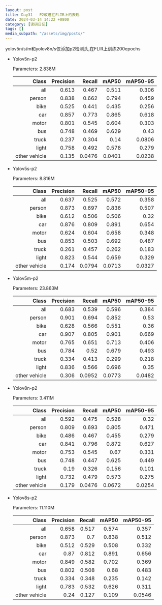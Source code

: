 ```yaml
---
layout: post
title: Day31 - P2改进在FLIR上的表现
date: 2024-03-14 14:22 +0800
category: [读研日记]
tags: []
media_subpath: "/assets/img/posts/"
---
```


yolov5n/s/m和yolov8n/s仅添加p2检测头,在FLIR上训练200epochs

- Yolov5n-p2

    Parameters: 2.838M

    |                Class|  Precision|     Recall|      mAP50|   mAP50-95|
    |                 ---:|       ---:|       ---:|       ---:|       ---:|
    |                  all|      0.613|      0.467|      0.511|      0.306|
    |               person|      0.838|      0.662|      0.794|      0.459|
    |                 bike|      0.525|      0.441|      0.435|      0.256|
    |                  car|      0.857|      0.773|      0.865|      0.618|
    |                motor|      0.801|      0.545|      0.604|      0.303|
    |                  bus|      0.748|      0.469|      0.629|       0.43|
    |                truck|      0.237|      0.304|       0.14|     0.0806|
    |                light|      0.758|      0.492|      0.578|      0.279|
    |        other vehicle|      0.135|     0.0476|     0.0401|     0.0238|

- Yolov5s-p2

    Parameters: 8.816M

    |                Class|  Precision|     Recall|      mAP50|   mAP50-95|
    |                 ---:|       ---:|       ---:|       ---:|       ---:|
    |                  all|      0.637|      0.525|      0.572|      0.358|
    |               person|      0.873|      0.697|      0.836|      0.507|
    |                 bike|      0.612|      0.506|      0.506|       0.32|
    |                  car|      0.876|      0.809|      0.891|      0.654|
    |                motor|      0.624|      0.604|      0.658|      0.348|
    |                  bus|      0.853|      0.503|      0.692|      0.487|
    |                truck|      0.261|      0.457|      0.262|      0.183|
    |                light|      0.823|      0.544|      0.659|      0.329|
    |        other vehicle|      0.174|     0.0794|     0.0713|     0.0327|

- Yolov5m-p2

    Parameters: 23.863M

    |                Class|  Precision|     Recall|      mAP50|   mAP50-95|
    |                 ---:|       ---:|       ---:|       ---:|       ---:|
    |                  all|      0.683|      0.539|      0.596|      0.384|
    |               person|      0.901|      0.694|      0.852|       0.53|
    |                 bike|      0.628|      0.566|      0.551|       0.36|
    |                  car|      0.907|      0.805|      0.901|      0.669|
    |                motor|      0.765|      0.651|      0.713|      0.406|
    |                  bus|      0.784|       0.52|      0.679|      0.493|
    |                truck|      0.334|      0.413|      0.299|      0.218|
    |                light|      0.836|      0.566|      0.696|       0.35|
    |        other vehicle|      0.306|     0.0952|     0.0773|     0.0482|

- Yolov8n-p2

    Parameters: 3.411M

    |                Class|  Precision|     Recall|      mAP50|   mAP50-95|
    |                 ---:|       ---:|       ---:|       ---:|       ---:|
    |                  all|      0.592|      0.475|      0.528|       0.32|
    |               person|      0.809|      0.693|      0.805|      0.471|
    |                 bike|      0.486|      0.467|      0.455|      0.279|
    |                  car|      0.841|      0.796|      0.872|      0.627|
    |                motor|      0.753|      0.545|       0.67|      0.331|
    |                  bus|      0.748|      0.447|      0.625|      0.449|
    |                truck|       0.19|      0.326|      0.156|      0.101|
    |                light|      0.732|      0.479|      0.573|      0.275|
    |        other vehicle|      0.179|     0.0476|     0.0672|     0.0254|

- Yolov8s-p2

    Parameters: 11.110M

    |                Class|  Precision|         Recall|          mAP50|       mAP50-95|
    |                 ---:|       ---:|           ---:|           ---:|           ---:|
    |                  all|      0.658|          0.517|          0.574|          0.357|
    |               person|      0.873|            0.7|          0.838|          0.512|
    |                 bike|      0.512|          0.529|          0.508|          0.332|
    |                  car|       0.87|          0.812|          0.891|          0.656|
    |                motor|      0.849|          0.582|          0.702|          0.369|
    |                  bus|      0.802|          0.508|           0.68|          0.483|
    |                truck|      0.334|          0.348|          0.235|          0.142|
    |                light|      0.783|          0.532|          0.626|          0.311|
    |        other vehicle|       0.24|          0.127|          0.109|         0.0546|
